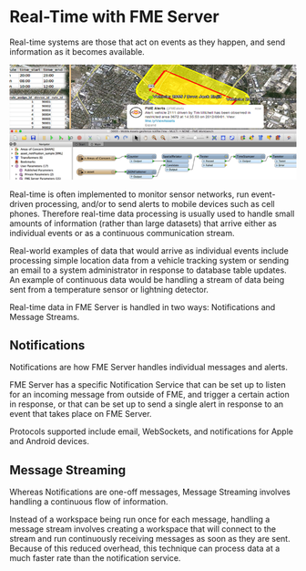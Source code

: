 # Real-Time with FME Server

Real-time systems are those that act on events as they happen, and send information as it becomes available.

![](./Images/Img4.000.RealTimeHeaderImage.png)

Real-time is often implemented to monitor sensor networks, run event-driven processing, and/or to send alerts to mobile devices such as cell phones. Therefore real-time data processing is usually used to handle small amounts of information (rather than large datasets) that arrive either as individual events or as a continuous communication stream.

Real-world examples of data that would arrive as individual events include processing simple location data from a vehicle tracking system or sending an email to a system administrator in response to database table updates. An example of continuous data would be handling a stream of data being sent from a temperature sensor or lightning detector.

Real-time data in FME Server is handled in two ways: Notifications and Message Streams.

## Notifications ##

Notifications are how FME Server handles individual messages and alerts.

FME Server has a specific Notification Service that can be set up to listen for an incoming message from outside of FME, and trigger a certain action in response, or that can be set up to send a single alert in response to an event that takes place on FME Server.

Protocols supported include email, WebSockets, and notifications for Apple and Android devices.


## Message Streaming ##

Whereas Notifications are one-off messages, Message Streaming involves handling a continuous flow of information.

Instead of a workspace being run once for each message, handling a message stream involves creating a workspace that will connect to the stream and run continuously receiving messages as soon as they are sent. Because of this reduced overhead, this technique can process data at a much faster rate than the notification service.
